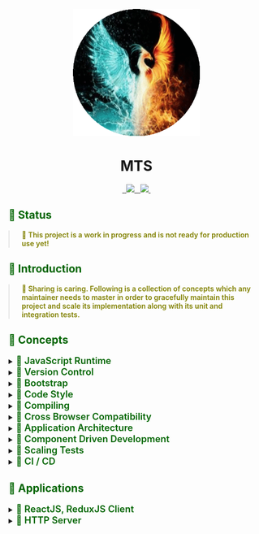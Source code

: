 <p align="center">
  <img width="250px" height="250px" src=".docs/image/logo.jpg">
</p>

<h1 align="center">MTS</h1>

<p align="center">
  <a aria-label="npm package" href="https://www.npmjs.com/package/mts-client">
    <img alt="" src="https://img.shields.io/npm/v/mts-client.svg">
  </a>

  <a aria-label="travis build" href="https://travis-ci.org/mts/mts">
    <img alt="" src="https://img.shields.io/travis/mts/mts.svg?logo=travis">
  </a>

  <a href="https://codecov.io/gh/mts/mts">
    <img src="https://codecov.io/gh/mts/mts/branch/master/graph/badge.svg" />
  </a>

  <a aria-label="downloads" href="http://npm-stat.com/charts.html?package=mts-client&from=2018-10-13">
    <img alt="" src="https://img.shields.io/npm/dm/mts-client.svg">
  </a>

  <a aria-label="last commit" href="https://github.com/mts/mts/commits/master">
    <img alt="" src="https://img.shields.io/github/last-commit/mts/mts.svg">
  </a>

  <a aria-label="contributors graph" href="https://github.com/mts/mts/graphs/contributors">
    <img src="https://img.shields.io/github/contributors/mts/mts.svg">
  </a>

  <a aria-label="license" href="https://github.com/mts/mts/blob/master/LICENSE">
    <img src="https://img.shields.io/github/license/mts/mts.svg" alt="">
  </a>
</p>

<h2 style="color: #006400;">🗿 Status</h2>

<blockquote style="margin: 0; padding: 0 24px; color: olive; font-weight: 600; font-size:1em">🐝 This project is a work in progress and is not ready for production use yet!</blockquote>

<h2 style="color: #006400;">🗿 Introduction</h2>

<blockquote style="margin: 0; padding: 0 24px; color: olive; font-weight: 600; font-size:1em">🐝 Sharing is caring. Following is a collection of concepts which any maintainer needs to master in order to gracefully maintain this project and scale its implementation along with its unit and integration tests.</blockquote>

<h2 style="color: #006400;">🗿 Concepts</h2>

<details>
  <summary><span style="color: #006400; font-weight: 600; font-size:1.3em"> 📗 JavaScript Runtime</span></summary>
  <blockquote style="margin: 0; padding: 0 24px">
    <details>
      <summary style="color: #006400;">Node.js</summary>
      <blockquote style="margin: 0; padding: 0 24px">
        <details>
          <summary style="color: #006400;">📜 Node</summary>
          <blockquote style="margin: 0; padding: 0 24px">
            <ul>
              <li>Package(s): <a style="color: #006400;" href="https://github.com/nodejs/node">node</a> repository on GitHub</li>
              <li>Information: <strong><em>Node is required to bootstrap the project. Linting, formatting, testing and building scripts run all on Node.</em></strong></li>
            </ul>
          </blockquote>
        </details>
      </blockquote>
    </details>
  </blockquote>
</details>

<details>
  <summary><span style="color: #006400; font-weight: 600; font-size:1.3em"> 📗 Version Control</span></summary>
  <blockquote style="margin: 0; padding: 0 24px">
    <details>
      <summary style="color: #006400;">Git (self)</summary>
      <blockquote style="margin: 0; padding: 0 24px">
        <details>
        <summary style="color: #006400;">📜 Git</summary>
          <blockquote style="margin: 0; padding: 0 24px">
            <ul>
              <li><a style="color: #006400;" href="https://git-scm.com/">Git</a> distributed version control system</li>
              <li><a style="color: #006400;" href="https://www.atlassian.com/git/tutorials/learn-git-with-bitbucket-cloud">Git Commands</a> documentation by Atlassian</li>
              <li>Information: <strong><em>Project source code is maintained in a Git repository. Using Git commands through the command prompt or a Git Client is essential.</em></strong></li>
            </ul>
          </blockquote>
        </details>
      </blockquote>
    </details>
    <details>
      <summary style="color: #006400;">Git Hooks</summary>
      <blockquote style="margin: 0; padding: 0 24px">
        <details>
        <summary style="color: #006400;">📜 Using Git Hooks</summary>
          <blockquote style="margin: 0; padding: 0 24px">
            <ul>
              <li>Package(s): <a style="color: #006400;" href="https://github.com/typicode/husky">husky</a> repository on GitHub</li>
              <li>Setup file(s):<a style="color: #006400;" href="https://github.com/mts/mts/blob/master/.huskyrc">.huskyrc</a></li>
              <li>Script(s) in project's package.json: n/a</li>
              <li>Information: <strong><em>Husky utilizes Git hooks such as pre-commit and pre-push</em></strong></li>
            </ul>
          </blockquote>
        </details>
        <details>
          <summary style="color: #006400;">📜 Running linters and testers against staged git files</summary>
          <blockquote style="margin: 0; padding: 0 24px">
            <ul>
              <li>Package(s): <a style="color: #006400;" href="https://github.com/okonet/lint-staged">lint-staged</a> repository on GitHub</li>
              <li>Setup file(s):
                <a style="color: #006400;" href="https://github.com/mts/mts/blob/master/.lintstagedrc">.lintstagedrc</a>
              </li>
              <li>Script(s) in project's package.json: n/a</li>
              <li>Information: <strong><em>lint-staged runs linters and testers against staged git files. Using lint-staged combined with husky and thus targeting pre-commit and pre-push Git hooks prevents source code not conforming to linting rules and formatting style being committed or pushed to the Git repository's origin</em></strong></li>
            </ul>
          </blockquote>
        </details>
      </blockquote>
    </details>
    <details>
      <summary style="color: #006400;">Git Client</summary>
      <blockquote style="margin: 0; padding: 0 24px">
        <details>
          <summary style="color: #006400;">📜 Git Kraken</summary>
          <blockquote style="margin: 0; padding: 0 24px">
            <ul>
              <li><a style="color: #006400;" href="https://www.gitkraken.com/">Website</a></li>
              <li>Information: <strong><em>The coolest, the finest and the best Git client in the world 👌 Over 1.5 Million GitKraken Users❗</em></strong></li>
            </ul>
          </blockquote>
        </details>
        <details>
          <summary style="color: #006400;">📜 Sourcetree</summary>
          <blockquote style="margin: 0; padding: 0 24px">
            <ul>
              <li><a style="color: #006400;" href="https://www.sourcetreeapp.com/">Website</a></li>
              <li>Information: <strong><em>Sourcetree simplifies how you interact with your Git repositories so you can focus on coding. Visualize and manage your repositories through Sourcetree's simple Git GUI.</em></strong></li>
            </ul>
          </blockquote>
        </details>
      </blockquote>
    </details>
  </blockquote>
</details>

<details>
  <summary><span style="color: #006400; font-weight: 600; font-size:1.3em"> 📗 Bootstrap</span></summary>
  <blockquote style="margin: 0; padding: 0 24px">
    <details>
      <summary style="color: #006400;">Install</summary>
      <blockquote style="margin: 0; padding: 0 24px">
        Run <kbd>rm -rf node_modules package-lock.json && npm install</kbd> for<br>
        <kbd>repository root</kbd>, <kbd>packages/http-server folder</kbd> and <kbd>packages/client folder</kbd><br>
        <strong><em> to remove node_modules directory, package-lock.json file and install all packages from scratch</em></strong>
      </blockquote>
    </details>
    <details>
      <summary style="color: #006400;">Bootstrap</summary>
      <blockquote style="margin: 0; padding: 0 24px">
        Run <kbd>npm run bootstrap</kbd>
        <strong><em>to run linting, formatting, testing and building sequentially</em></strong>
      </blockquote>
    </details>
    <details>
      <summary style="color: #006400;">Start</summary>
      <blockquote style="margin: 0; padding: 0 24px">
        Run <kbd>npm start</kbd><strong><em> in 1st terminal in packages/http-server folder to start up http-server</em></strong><br>
        Run <kbd>npm start</kbd><strong><em> in 2nd terminal in packages/client to start up webpack-dev-server</em></strong><br>
        Run <kbd>npm run test -- --watch --onlyChanged --verbose</kbd><strong><em> in 3rd terminal to let Jest watch changed tests</em></strong><br>
      </blockquote>
    </details>
    <details>
      <summary style="color: #006400;">Dynamic Code Splitting</summary>
      <blockquote style="margin: 0; padding: 0 24px">
        <ul>
          <li><strong><em>Babel</em></strong> enables parsing dynamic imports through <a href="https://babeljs.io/docs/en/babel-plugin-syntax-dynamic-import">@babel/plugin-syntax-dynamic-import</a> since <a href="https://babeljs.io/blog/2019/07/03/7.5.0">v7.5.0</a></li>
          <li><strong><em>Webpack</em></strong> recommends this <a href="https://webpack.js.org/guides/code-splitting/#dynamic-imports">technique</a> instead of the legacy webpack-specific approach through optimization.splitChunks configuration option.
          </li>
        </ul>
      </blockquote>
    </details>
  </blockquote>
</details>

<details>
  <summary><span style="color: #006400; font-weight: 600; font-size:1.3em"> 📗 Code Style</span></summary>
  <blockquote style="margin: 0; padding: 0 24px">
    <details>
      <summary style="color: #006400;">Code Linting</summary>
      <blockquote style="margin: 0; padding: 0 24px">
        <details>
          <summary style="color: #006400;">📜 JavaScript</summary>
          <blockquote style="margin: 0; padding: 0 24px">
            <ul>
              <li>Package(s): 
                <ul>
                  <li><a style="color: #006400;" href="https://github.com/eslint/eslint">eslint</a> repository on GitHub</li>
                  <li><a style="color: #006400;" href="https://github.com/SublimeLinter/SublimeLinter-eslint">SublimeLinter-eslint</a> for Sublime Text</li>
                  <li><a style="color: #006400;" href="https://github.com/microsoft/vscode-eslint">vscode-eslint</a> for Visual Studio Code</li>
                  <li><a style="color: #006400;" href="http://plugins.jetbrains.com/plugin/7494-eslint">eslint plugin</a> for Webstorm and ItelliJ</li>
                </ul>
              </li>
              <li>Setup file(s):
                <a style="color: #006400;" href="https://github.com/mts/mts/blob/master/.eslintrc">.eslintrc</a>,
                <a style="color: #006400;" href="https://github.com/mts/mts/blob/master/.eslintignore">.eslintignore</a>
              </li>
              <li>JavaScript Style Guide(s):
                <a style="color: #006400;" href="https://github.com/airbnb/javascript">AirBnb JavaScript Style Guide</a>,
                <a style="color: #006400;" href="https://github.com/airbnb/javascript/tree/master/react">Airbnb React/JSX Style Guide</a>
              </li>
              <li>Script(s) in project's package.json:
                <ul>
                  <li>"lint:format": "npm-run-all lint format"</li>
                  <li>"lint": "npm-run-all lint:js:jsx lint:scss"</li>
                  <li>"lint:js:jsx": "eslint --ext .js --ext .jsx packages/**/src --fix"</li>
                </ul>
              </li>
              <li>Information: <strong><em>Linting scripts meant for JavaScript files recursively go through all js, jsx files under the src directory checking if the source code conforms to ESLint linting rules, applying auto fixes if possible and outputs all other violations through the console.</em></strong></li>
            </ul>
          </blockquote>
        </details>
        <details>
          <summary style="color: #006400;">📜 Sass</summary>
          <blockquote style="margin: 0; padding: 0 24px">
            <ul>
              <li>Package(s): 
                <ul>
                  <li><a style="color: #006400;" href="https://github.com/stylelint/stylelint">stylelint</a> repository on GitHub</li>
                  <li><a style="color: #006400;" href="https://github.com/SublimeLinter/SublimeLinter-stylelint">SublimeLinter-stylelint</a> for Sublime Text</li>
                  <li><a style="color: #006400;" href="https://github.com/shinnn/vscode-stylelint">vscode-stylelint</a> for Visual Studio Code</li>
                  <li><a style="color: #006400;" href="https://www.jetbrains.com/help/idea/using-stylelint-code-quality-tool.html">activate stylelint</a> for Webstorm and ItelliJ</li>
                </ul>
              </li>
              <li>Setup file(s):
                <a style="color: #006400;" href="https://github.com/mts/mts/blob/master/.stylelintrc">.stylelintrc</a>,
                <a style="color: #006400;" href="https://github.com/mts/mts/blob/master/.stylelintignore">.stylelintignore</a>
              </li>
              <li>CSS Style Guide(s):
                <a style="color: #006400;" href="https://github.com/airbnb/css">Airbnb CSS / Sass Styleguide</a>
              </li>
              <li>Script(s) in project's package.json:
                  <ul>
                    <li>"lint:format": "npm-run-all lint format"</li>
                    <li>"lint": "npm-run-all lint:js:jsx lint:scss"</li>
                    <li>"lint:scss": "stylelint \"packages/**/src/**/*.{css,scss}\" --syntax=scss --fix"</li>
                  </ul>
              </li>
              <li>Information: <strong><em>Linting scripts meant for Sass files recursively go through all scss files under the src directory checking if the source code conforms to Stylelint linting rules, applying auto fixes if possible and outputs all other violations through the console.</em></strong></li>
            </ul>
          </blockquote>
        </details>
      </blockquote>
    </details>
    <details>
      <summary style="color: #006400;">Code Formatting</summary>
      <blockquote style="margin: 0; padding: 0 24px">
        <details>
        <summary style="color: #006400;">📜 HTML, JavaScript and Sass</summary>
          <blockquote style="margin: 0; padding: 0 24px">
            <ul>
              <li>Package(s): 
                <ul>
                  <li><a style="color: #006400;" href="https://github.com/prettier/prettier">prettier</a> repository on GitHub</li>
                  <li><a style="color: #006400;" href="https://github.com/jonlabelle/SublimeJsPrettier">SublimeJsPrettier</a> for Sublime Text</li>
                  <li><a style="color: #006400;" href="https://github.com/prettier/prettier-vscode">prettier-vscode</a> for Visual Studio Code</li>
                  <li><a style="color: #006400;" href="https://plugins.jetbrains.com/plugin/10456-prettier">prettier plugin</a> for Webstorm and ItelliJ</li>
                </ul>
              </li>
              <li>Setup file(s):
                <a style="color: #006400;" href="https://github.com/mts/mts/blob/master/.prettierrc">.prettierrc</a>,
                <a style="color: #006400;" href="https://github.com/mts/mts/blob/master/.prettierignore">.prettierignore</a>
              </li>
              <li>Script(s) in project's package.json:
                <ul>
                  <li>"format": "npm-run-all format:js:jsx format:scss"</li>
                  <li>"format:js:jsx": "prettier --write \"packages/**/src/**/*.{js,jsx}\""</li>
                  <li>"format:scss": "prettier --write \"packages/**/src/**/*.{css,scss}\""</li>
                </ul>
              </li>
              <li>Information: <strong><em>Code formatting scripts meant for JavaScript and Sass files recursively go through all js, jsx and scss files under the src directory enforcing a consistent style by parsing code and re-printing it with its own rules that take the maximum line length into account, wrapping code when necessary.</em></strong></li>
            </ul>
          </blockquote>
        </details>
      </blockquote>
    </details>
    <details>
      <summary style="color: #006400;">File Formatting</summary>
      <blockquote style="margin: 0; padding: 0 24px">
        <details>
        <summary style="color: #006400;">📜 EditorConfig</summary>
          <blockquote style="margin: 0; padding: 0 24px">
            <ul>
              <li>Package(s):
                <ul>
                  <li><a style="color: #006400;" href="https://github.com/editorconfig">editorconfig</a> repository on GitHub</li>
                  <li><a style="color: #006400;" href="https://github.com/editorconfig/editorconfig-sublime">editorconfig-sublime</a> for Sublime Text</li>
                  <li><a style="color: #006400;" href="https://github.com/editorconfig/editorconfig-vscode">editorconfig-vscode</a> for Visual Studio Code</li>
                  <li><a style="color: #006400;" href="https://github.com/editorconfig/editorconfig-jetbrains">editorconfig-jetbrains</a> for Webstorm and IntelliJ</li>
                </ul>
              </li>
              <li>Setup file(s):
                <a style="color: #006400;" href="https://github.com/mts/mts/blob/master/.editorconfig">.editorconfig</a>
              </li>
              <li>Script(s) in project's package.json: n/a</li>
              <li>Information: <strong><em>File formatting configuration helps maintain consistent coding styles for multiple developers working on the same project across various editors and IDEs</em></strong></li>
            </ul>
          </blockquote>
        </details>
      </blockquote>
    </details>
  </blockquote>
</details>

<details>
  <summary><span style="color: #006400; font-weight: 600; font-size:1.3em"> 📗 Compiling</span></summary>
  <blockquote style="margin: 0; padding: 0 24px">
    <details>
      <summary style="color: #006400;">Transpiling</summary>
      <blockquote style="margin: 0; padding: 0 24px">
        <details>
          <summary style="color: #006400;">📜 Babel</summary>
          <blockquote style="margin: 0; padding: 0 24px">
            <ul>
              <li>Package(s): <a style="color: #006400;" href="https://github.com/babel/babel">babel</a> repository on GitHub</li>
              <li>Setup file(s):
                <a style="color: #006400;" href="https://github.com/mts/mts/blob/master/babel.config.js">babel.config.js</a> for <a href="https://jestjs.io/docs/en/getting-started#using-babel">Jest</a>,
                <a style="color: #006400;" href="https://github.com/mts/mts/blob/master/packages/client/webpack.common.js">webpack.common.js</a> for regular build,
                <a style="color: #006400;" href="https://github.com/mts/mts/blob/master/.storybook/.babelrc">.babelrc</a> for storybook build
              </li>
              <li>Script(s) in project's package.json:
                <ul>
                  <li>"build": "lerna run build --stream"</li>
                  <li>"build-storybook": "NODE_ENV=develop build-storybook -c .storybook -o .storybook-static",</li>
                </ul>
              </li>
              <li>Information: <strong><em>JavaScript code which eventually goes into the bundle needs to be compiled from ES6 to Vanilla JavaScript to be compiled and executed by a browser</em></strong></li>
            </ul>
          </blockquote>
        </details>
      </blockquote>
    </details>
    <details>
      <summary style="color: #006400;">Bundling</summary>
      <blockquote style="margin: 0; padding: 0 24px">
        <details>
          <summary style="color: #006400;">📜 Webpack</summary>
          <blockquote style="margin: 0; padding: 0 24px">
            <ul>
              <li>Package(s): <a style="color: #006400;" href="https://github.com/webpack/webpack">webpack</a> repository on GitHub</li>
              <li>Setup file(s):
                <a style="color: #006400;" href="https://github.com/mts/mts/blob/master/packages/client/webpack.settings.js">webpack.settings.js</a>,
                <a style="color: #006400;" href="https://github.com/mts/mts/blob/master/packages/client/webpack.common.js">webpack.common.js</a> shared by regular development and production builds,
                <a style="color: #006400;" href="https://github.com/mts/mts/blob/master/packages/client/webpack.dev.js">webpack.dev.js</a> for regular development build,
                <a style="color: #006400;" href="https://github.com/mts/mts/blob/master/packages/client/webpack.prod.js">webpack.prod.js</a> for regular production build,
                <a style="color: #006400;" href="https://github.com/mts/mts/blob/master/.storybook/webpack.config.js">webpack.config.js</a> for storybook build
              </li>
              <li>Script(s) in project's package.json:
                <ul>
                  <li>"build": "webpack --config ./webpack/webpack-build.babel.js --mode=production"</li>
                  <li>"build-storybook": "NODE_ENV=develop build-storybook -c .storybook -o .storybook-static"</li>
                </ul>
              </li>
              <li>Information: <strong><em>JavaScript and Sass code along with static assets need to be loaded into or next to javascript and css bundles in a bundle output directory by a variety of loaders such as babel-loader, style-loader, css-loader, sass-loader, postcss-loader, file-loader and url-loader to be requested by a browser. Following loaders target specific file types during the bundling process</em></strong>
              </li>
            </ul>
          </blockquote>
        </details>
      </blockquote>
    </details>
  </blockquote>
</details>

<details>
  <summary><span style="color: #006400; font-weight: 600; font-size:1.3em"> 📗 Cross Browser Compatibility</span></summary>
  <blockquote style="margin: 0; padding: 0 24px">
    <details>
      <summary style="color: #006400;">ECMAScript Features</summary>
      <blockquote style="margin: 0; padding: 0 24px">
        <details>
          <summary style="color: #006400;">📜 ES6 / ES2015</summary>
          <blockquote style="margin: 0; padding: 0 24px">
            <ul>
              <li>
                From var to const/let: 
                <a style="color: #006400;" href="https://developer.mozilla.org/en-US/docs/Web/JavaScript/Reference/Statements/const">const</a> and 
                <a style="color: #006400;" href="https://developer.mozilla.org/en-US/docs/Web/JavaScript/Reference/Statements/let">let</a><br>
                const > Chrome ✓, Firefox ✓, Safari ✓, Edge ✓, Internet Explorer ✓<br>
                let > Chrome ✓, Firefox ✓, Safari ✓, Edge ✓, Internet Explorer 🌦<br>
                Transpiled ✓, Safe to use ✅
              </li>
              <li>
                From objects to Maps: 
                <a style="color: #006400;" href="https://developer.mozilla.org/en-US/docs/Web/JavaScript/Reference/Global_Objects/Array/map">Array.prototype.map()</a><br>
                Chrome ✓, Firefox ✓, Safari ✓, Edge ✓, Internet Explorer ✓<br>
                Polyfilled if not native ✓ Safe to use ✅
              </li>
              <li>
                New Array methods: 
                <ul>
                  <li>From 
                    <a style="color: #006400;" href="https://developer.mozilla.org/en-US/docs/Web/JavaScript/Reference/Global_Objects/Array/indexof">Array.prototype.indexOf()</a> to 
                    <a style="color: #006400;" href="https://developer.mozilla.org/en-US/docs/Web/JavaScript/Reference/Global_Objects/Array/findIndex">Array.prototype.findIndex()</a><br>
                    indexOf > Chrome ✓, Firefox ✓, Safari ✓, Edge ✓, Internet Explorer ✓<br>
                    findIndex > Chrome ✓, Firefox ✓, Safari ✓, Edge ✓, Internet Explorer ╳<br>
                    Polyfilled if not native ✓, Safe to use ✅
                  </li>
                  <li>
                    From 
                      <a style="color: #006400;" href="https://developer.mozilla.org/en-US/docs/Web/JavaScript/Reference/Global_Objects/Array/slice">Array.prototype.slice()</a> to 
                      <a style="color: #006400;" href="https://developer.mozilla.org/en-US/docs/Web/JavaScript/Reference/Global_Objects/Array/from">Array.from() or the spread operator</a><br>
                      Array.prototype.slice() > Chrome ✓, Firefox ✓, Safari ✓, Edge ✓, Internet Explorer ✓<br>
                      Array.from() > Chrome ✓, Firefox ✓, Safari ✓, Edge ✓, Internet Explorer ╳<br>
                      Polyfilled if not native ✓, Safe to use ✅
                  </li>
                  <li>From 
                    <a style="color: #006400;" href="https://developer.mozilla.org/en-US/docs/Web/JavaScript/Reference/Global_Objects/Array">Array.apply()</a> to 
                    <a style="color: #006400;" href="https://developer.mozilla.org/en-US/docs/Web/JavaScript/Reference/Global_Objects/Array/fill">Array.prototype.fill()</a><br>
                    Array.apply() > Chrome ✓, Firefox ✓, Safari ✓, Edge ✓, Internet Explorer ✓<br>
                    Array.prototype.fill() > Chrome ✓, Firefox ✓, Safari ✓, Edge ✓, Internet Explorer ╳<br>
                    Polyfilled if not native ✓, Safe to use ✅
                  </li>
                </ul>
              </li>
              <li>
                From CommonJS modules to ES6 modules: 
                <a style="color: #006400;" href="https://developer.mozilla.org/en-US/docs/Web/JavaScript/Guide/Modules">JavaScript modules</a><br>
                Chrome ✓, Firefox ✓, Safari ✓, Edge ✓, Internet Explorer ╳<br>
                Transpiled ✓, Safe to use ✅
              </li>
            </ul>
          </blockquote>
        </details>
        <details>
          <summary style="color: #006400;">📜 ES7 / ES2016</summary>
          <blockquote style="margin: 0; padding: 0 24px">
            <ul>
              <li>
                <a style="color: #006400;" href="https://developer.mozilla.org/en-US/docs/Web/JavaScript/Reference/Global_Objects/Array/includes">Array.prototype.includes()</a><br>
                Chrome ✓, Firefox ✓, Safari ✓, Edge ✓, Internet Explorer ╳<br>
                Polyfilled if not native ✓, Safe to use ✅
              </li>
              <li>
                <a style="color: #006400;" href="https://developer.mozilla.org/en-US/docs/Web/JavaScript/Reference/Operators/Arithmetic_Operators#Exponentiation">Exponentiation operator (**)</a><br>
                Chrome ✓, Firefox ✓, Safari ✓, Edge ✓, Internet Explorer ╳<br>
                Transpiled ✓, Safe to use ✅
              </li>
            </ul>
          </blockquote>
        </details>
        <details>
          <summary style="color: #006400;">📜 ES8 / ES2017</summary>
          <blockquote style="margin: 0; padding: 0 24px">
            <ul>
              <li>
                <a style="color: #006400;" href="https://developer.mozilla.org/en-US/docs/Web/JavaScript/Reference/Statements/async_function">Async functions</a><br>
                Chrome ✓, Firefox ✓, Safari ✓, Edge ✓, Internet Explorer ╳<br>
                Transpiled ✓, Safe to use ✅
              </li>
              <li>
                <a style="color: #006400;" href="https://developer.mozilla.org/en-US/docs/Web/JavaScript/Reference/Global_Objects/Object/entries">Object.entries()</a> and 
                <a style="color: #006400;" href="https://developer.mozilla.org/en-US/docs/Web/JavaScript/Reference/Global_objects/Object/values">Object.values()</a><br>
                Chrome ✓, Firefox ✓, Safari ✓, Edge ✓, Internet Explorer ╳<br>
                Polyfilled if not native ✓, Safe to use ✅
              </li>
              <li>
                New string methods:
                <a style="color: #006400;" href="https://developer.mozilla.org/en-US/docs/Web/JavaScript/Reference/Global_Objects/String/padStart">String.prototype.padStart()</a> and 
                <a style="color: #006400;" href="https://developer.mozilla.org/en-US/docs/Web/JavaScript/Reference/Global_Objects/String/padEnd">String.prototype.padEnd()</a><br>
                Chrome ✓, Firefox ✓, Safari ✓, Edge ✓, Internet Explorer ╳<br>
                Polyfilled if not native ✓, Safe to use ✅
              </li>
              <li>
                <a style="color: #006400;" href="https://developer.mozilla.org/en-US/docs/Web/JavaScript/Reference/Global_Objects/Object/getOwnPropertyDescriptors">Object.getOwnPropertyDescriptors()</a><br>
                Chrome ✓, Firefox ✓, Safari ✓, Edge ✓, Internet Explorer ╳<br>
                Polyfilled if not native ✓, Safe to use ✅
              </li>
              <li>
                <a style="color: #006400;" href="https://developer.mozilla.org/en-US/docs/Web/JavaScript/Reference/Trailing_commas">Trailing commas in function parameter lists and calls</a><br>
                Trailing commas > Chrome ✓, Firefox ✓, Safari ✓, Edge ✓, Internet Explorer ✓<br>
                Trailing commas in functions > Chrome ✓, Firefox ✓, Safari ╳, Edge ╳, Internet Explorer ╳<br>
                Trailing commas in object literals > Chrome ✓, Firefox ✓, Safari ✓, Edge ✓, Internet Explorer ✓<br>
                Transpiled ✓, Safe to use ✅
              </li>
            </ul>
          </blockquote>
        </details>
        <details>
          <summary style="color: #006400;">📜 ES9 / ES2018</summary>
          <blockquote style="margin: 0; padding: 0 24px">
            <ul>
              <li>
                <a style="color: #006400;" href="https://developer.mozilla.org/en-US/docs/Web/JavaScript/Reference/Operators/Spread_syntax">Spread syntax</a> and 
                <a style="color: #006400;" href="https://developer.mozilla.org/en-US/docs/Web/JavaScript/Reference/Operators/Spread_syntax#Rest_syntax_parameters">Rest syntax (parameters)</a><br>
                Spread in array literals > Chrome ✓, Firefox ✓, Safari ✓, Edge ╳, Internet Explorer ╳<br>
                Spread in function calls > Chrome ✓, Firefox ✓, Safari ✓, Edge ╳, Internet Explorer ╳<br>
                Spread in destructuring > Chrome ✓, Firefox ✓, Safari ✓, Edge ╳, Internet Explorer ╳<br>
                Spread in object literalsExperimental > Chrome ✓, Firefox ✓, Safari ✓, Edge ╳, Internet Explorer ╳<br>
                Transpiled ✓, Safe to use ✅
              </li>
              <li>
                <a style="color: #006400;" href="https://developer.mozilla.org/en-US/docs/Web/JavaScript/Reference/Global_Objects/Promise/finally">Promise.prototype.finally()</a><br>
                Chrome ✓, Firefox ✓, Safari ✓, Edge ✓, Internet Explorer ╳<br>
                Polyfilled if not native ✓, Safe to use ✅
              </li>
            </ul>
          </blockquote>
        </details>
        <details>
          <summary style="color: #006400;">📜 ES10 / ES2019</summary>
          <blockquote style="margin: 0; padding: 0 24px">
            <ul>
              <li>ES10 / ES2019
                <ul>
                  <li>
                    <a style="color: #006400;" href="https://developer.mozilla.org/en-US/docs/Web/JavaScript/Reference/Global_Objects/Array/flat">Array.prototype.flat()</a> and 
                    <a style="color: #006400;" href="https://developer.mozilla.org/en-US/docs/Web/JavaScript/Reference/Global_Objects/Array/flatMap">Array.prototype.flatMap()</a><br>
                    Chrome ✓, Firefox ✓, Safari ✓, Edge ╳, Internet Explorer ╳<br>
                    Polyfilled if not native ✓, Safe to use ✅
                  </li>
                  <li>
                    <a style="color: #006400;" href="https://developer.mozilla.org/en-US/docs/Web/JavaScript/Reference/Global_Objects/Object/fromEntries">Object.fromEntries()</a><br>
                    Chrome ✓, Firefox ✓, Safari ✓, Edge ╳, Internet Explorer ╳<br>
                    Polyfilled if not native ✓, Safe to use ✅
                  </li>
                  <li>
                    <a style="color: #006400;" href="https://developer.mozilla.org/en-US/docs/Web/JavaScript/Reference/Global_Objects/String/trimStart">String.prototype.trimStart()</a> and 
                    <a style="color: #006400;" href="https://developer.mozilla.org/en-US/docs/Web/JavaScript/Reference/Global_Objects/String/trimEnd">String.prototype.trimEnd()</a><br>
                    Chrome ✓, Firefox ✓, Safari ✓, Edge ?, Internet Explorer ╳<br>
                    Polyfilled if not native ✓, Safe to use ✅
                  </li>
                  <li>
                    <a style="color: #006400;" href="https://developer.mozilla.org/en-US/docs/Web/JavaScript/Reference/Statements/try...catch">Optional catch binding</a><br>
                    Chrome ✓, Firefox ✓, Safari ✓, Edge ╳, Internet Explorer ╳<br>
                    Transpiled ✓, Safe to use ✅
                  </li>
                  <li>
                    <a style="color: #006400;" href="https://developer.mozilla.org/en-US/docs/Web/JavaScript/Reference/Global_Objects/Array/sort">Array.prototype.sort()</a><br>
                    Chrome ✓, Firefox ✓, Safari ✓, Edge ╳, Internet Explorer ╳<br>
                    Polyfilled if not native ✓, Safe to use ✅
                  </li>
                  <li>
                    <a style="color: #006400;" href="https://developer.mozilla.org/en-US/docs/Web/JavaScript/Reference/Global_Objects/Function/toString">Function.prototype.toString() revision</a><br>
                    Chrome ╳, Firefox ✓, Safari ╳, Edge ╳, Internet Explorer ╳<br>
                    Polyfilled if not native ✓, Safe to use ✅
                  </li>
                </ul>
              </li>
            </ul>
          </blockquote>
        </details>
      </blockquote>
    </details>
  </blockquote>
</details>

<details>
  <summary><span style="color: #006400; font-weight: 600; font-size:1.3em"> 📗 Application Architecture</span></summary>
  <blockquote style="margin: 0; padding: 0 24px">
    <details>
      <summary style="color: #006400;">State Container</summary>
      <blockquote style="margin: 0; padding: 0 24px">
        <details>
          <summary style="color: #006400;">📜 Redux</summary>
          <blockquote style="margin: 0; padding: 0 24px">
            <ul>
              <li>Package(s): 
                <ul>
                  <li><a style="color: #006400;" href="https://github.com/reduxjs/redux">redux</a> repository on GitHub</li>
                  <li><a style="color: #006400;" href="https://github.com/reduxjs/react-redux">react-redux</a> repository on GitHub</li>
                </ul>
              </li>
              <li>Setup file(s):
                <a style="color: #006400;" href="https://github.com/mts/mts/blob/master/packages/client/src/store/client.js">client.js</a> for regular store,
                <a style="color: #006400;" href="https://github.com/mts/mts/blob/master/packages/library/src/store/mock.js">mock.js</a> for mock store
              </li>
              <li>Script(s) in project's package.json: n/a</li>
              <li>Information: 
                <details>
                  <summary style="color: #006400;">Flux</summary>
                  <blockquote style="margin: 0; padding: 0 24px">
                    This project implements <a href="https://facebook.github.io/flux/">Flux </a>based application architecture through Redux state container and React integration for Redux. <br>
                    Components initiate changes by dispatching actions or thunks<br>
                    <img width="400px" height="250px" src=".docs/image/flux-component.png"> <br>
                    Dispatcher processes dispatched actions and thunks and reducer releases new state<br>
                    <img width="400px" height="250px" src=".docs/image/flux-flow.png"> <br>
                  </blockquote>
                </details>
                <details>
                  <summary style="color: #006400;">Store</summary>
                  <blockquote style="margin: 0; padding: 0 24px">
                    <ul>
                      <li>Each application in this project has a Redux store which implements the following:
                        <ul>
                          <li><strong><em>Actions</em></strong> to dispatch when mutating existing state in a syncronous flow</li>
                          <li><strong><em>Thunks</em></strong> to dispatch when mutating existing state in an asyncronous flow through redux-thunk middleware</li>
                          <li><strong><em>Reducer</em></strong> which takes existing state and an action as arguments and returns a new state. Immutability is achieved by spreading existing state to the level of mutation in the nested data structure</li>
                          <li><strong><em>State</em></strong>
                            <ul>
                              <li><strong><em>Default state</em></strong> to be used by the actual application store which consists of the following three partitions:
                                <ul>
                                  <li>context partition reflects user's signed in and authorization response states</li>
                                  <li>api partition reflects all from API endpoints' response states</li>
                                  <li>ui partition reflects all atomic design patterns' states</li>
                                </ul>
                              </li>
                              <li><strong><em>Mock state</em></strong>  to be used by a mock store when rendering snapshots and stories <br>
                                  Mock state consists of exactly the same context, api and ui partitions populated by static data.
                              </li>
                            </ul>
                          </li>
                        </ul>
                      </li>
                      <li>
                        <strong><em>Difference actions and thunks</em></strong> is that the redux dispatcher passes a dispached action onto the reducer as second argument whereas it directly calls the thunk instead.
                      </li>
                      <li>
                        <strong><em>AppStore class</em></strong> is meant to serve as application's state container and extends a base store called <strong><em>Store</em></strong> which sets
                        <ul> 
                          <li>the default application state in setAppDefaultState()</li>
                          <li>application state container in setAppStore()</li>
                          <li>populates application state in setAppCompleteState()</li>
                          <li>sets hot module reloading in setHotModuleReloading() when Webpack HotModuleReplacementPlugin interface is exposed under the module.hot property.</li>
                        </ul>
                      </li>
                        <li>
                          <strong><em>Store class</em></strong> sets redux-thunk as thunk middleware for redux in setMiddlewares() and composes enhancers in setEnhancer() when initialized.
                        </li>
                    </ul>
                  </blockquote>
                </details>
              </li>
            </ul>
          </blockquote>
        </details>
      </blockquote>
    </details>
  </blockquote>
</details>

<details>
  <summary><span style="color: #006400; font-weight: 600; font-size:1.3em"> 📗 Component Driven Development</span></summary>
  <blockquote style="margin: 0; padding: 0 24px">
    <details>
      <summary style="color: #006400;">Methodology</summary>
      <blockquote style="margin: 0; padding: 0 24px">
        <details>
          <summary style="color: #006400;">📜 Atomic Design</summary>
          <blockquote style="margin: 0; padding: 0 24px">
            <ul>
              <li><strong><em><a style="color: #006400;" href="http://bradfrost.com/blog/post/atomic-web-design/#atoms">Atoms: </a></em></strong>Each Atom renders an atomic piece of UI</li>
              <li><strong><em><a style="color: #006400;" href="http://bradfrost.com/blog/post/atomic-web-design/#molecules">Molecules: </a></em></strong>Each molecule renders a composition of atoms</li>
              <li><strong><em><a style="color: #006400;" href="http://bradfrost.com/blog/post/atomic-web-design/#organisms">Organism: </a></em></strong>Each application of this project implements an organism called Landing which renders a composition of molecules</li>
              <li><strong><em><a style="color: #006400;" href="http://bradfrost.com/blog/post/atomic-web-design/#templates">Templates: </a></em></strong>Templates consist mostly of groups of organisms stitched together to form pages</li>
              <li><strong><em><a style="color: #006400;" href="http://bradfrost.com/blog/post/atomic-web-design/#pages">Pages: </a></em></strong>Pages are specific instances of templates</li>
            </ul>
          </blockquote>
        </details>
      </blockquote>
    </details>
    <details>
      <summary style="color: #006400;">Rendering</summary>
      <blockquote style="margin: 0; padding: 0 24px">
        <details>
          <summary style="color: #006400;">📜 React</summary>
          <blockquote style="margin: 0; padding: 0 24px">
            <ul>
              <li><strong><em>Component Type: </em></strong> Preferred choice of component type is staless functional</li>
              <li><strong><em>Component Partitions: </em></strong>Each component implements the following partitions along with an index.js
                <ul>
                  <li><strong><em>.jsx file: </em></strong>Contains the main UI implementation</li>
                  <li><strong><em>.scss (optional) file: </em></strong>Used in case of any component specific Sass styling implementation</li>
                  <li><strong><em>.props.js file: </em></strong>Exposes default props to the component </li>
                  <li><strong><em>.int.render.js file: </em></strong>Exposes various flavors of the component to snapshots and stories for integration testing purposes</li>
                  <li><strong><em>.int.test.js file: </em></strong>Implements snapshots for flavors of the component exposed by .int.render.js</li>
                  <li><strong><em>.int.story.js file: </em></strong>Implements stories for flavors of the component exposed by .int.render.js</li>
                </ul>
              </li>
            </ul>
          </blockquote>
        </details>
      </blockquote>
    </details>
  </blockquote>
</details>

<details>
  <summary><span style="color: #006400; font-weight: 600; font-size:1.3em"> 📗 Scaling Tests</span></summary>
  <blockquote style="margin: 0; padding: 0 24px">
    <details>
      <summary style="color: #006400;">Testing Strategy</summary>
      <blockquote style="margin: 0; padding: 0 24px">
        <ul>
          <li>Information: <strong><em> Testing strategy consists of<br>
            <ul>
              <li>
                Unit testing covering regular logic by implementing <a href="https://jestjs.io/">Jest unit tests</a>
              </li>
              <li>
                Integration testing covering UI logic, look and feel and responsiveness by implementing<br>
                <a href="https://jestjs.io/">Jest Snapshots</a> and
                <a href="https://github.com/storybookjs/storybook">Storybook stories</a>
              </li>
            </ul>
            </em></strong>
          </li>
          <li><img width="500px" height="250px" src=".docs/image/testing-strategy.jpg"></li>
        </ul>
      </blockquote>
    </details>
    <details>
      <summary style="color: #006400;">Code Coverage Report</summary>
      <blockquote style="margin: 0; padding: 0 24px">
        <ul>
          <li>Information: <strong><em> Code coverage thresholds are setup in
            <a style="color: #006400;" href="https://github.com/mts/mts/blob/master/jest.config.js">jest.config.js</a><br></em></strong>
          </li>
          <li><img width="650px" height="800px" src=".docs/image/code-coverage-report.jpg"></li>
        </ul>
      </blockquote>
    </details>
    <details>
      <summary style="color: #006400;">Scaling Unit Tests</summary>
      <blockquote style="margin: 0; padding: 0 24px">
        <details>
          <summary style="color: #006400;">📜 Unit tests run by Jest</summary>
          <blockquote style="margin: 0; padding: 0 24px">
            <ul>
              <li>Package(s): <a style="color: #006400;" href="https://github.com/facebook/jest">jest</a> repository on GitHub</li>
              <li>Setup file(s):
                <a style="color: #006400;" href="https://github.com/mts/mts/blob/master/jest.config.js">jest.config.js</a>,
                <a style="color: #006400;" href="https://github.com/mts/mts/blob/master/jest.setup.js">jest.setup.js</a>
              </li>
              <li>Script(s) in project's package.json:
                <ul>
                  <li>"test": "jest -u --no-cache --silent --runInBand --coverage"</li>
                  <li>"test:coverage": "jest --coverage --silent"</li>
                </ul>
              </li>
              <li>Information:
                <strong><em>
                <ul>
                  <li>Check out <a style="color: #006400;" href="https://jestjs.io/">Jest </a> documentation by Facebook</li>
                  <li>Each JavaScript file whose implementation is subject to unit testing must have a .test.js file in the __tests__ directory at the same level with the targeted implementation</li>
                  <li>Test blocks must be implemented conforming to the Arrange, Act, Assert pattern</li>
                  <li>Using Jest API
                    <ul>
                      <li>
                        <details>
                          <summary><a style="color: #006400;" href="https://jestjs.io/docs/en/tutorial-async#async-await">async/await</a> Test blocks covering asyncronous functions must be implemented conforming to the following pattern</summary>
                          <blockquote style="margin: 0; padding: 0 24px">
                            <code>
                              test('must ...', async () => {
                                ...
                                await expect(someFunction).someExpectMethod()
                              })
                            </code>
                          </blockquote>
                        </details>
                      </li>
                      <li>
                        <details>
                          <summary><a style="color: #006400;" href="https://jestjs.io/docs/en/api#describename-fn">describe()</a> must be used to group related tests conforming to the following pattern</summary>
                          <blockquote style="margin: 0; padding: 0 24px">
                            <code>
                              describe('file name of module under test', () => {
                                beforeEach(() => {
                                  jest.resetModules()
                                  ...
                                })
                                afterEach(() => {
                                  jest.clearAllMocks()
                                  ...
                                }
                                describe('name of function as the unit under test', () => {
                                  test('must do something', () => {
                                  })
                                  test('must do something else', () => {
                                  })
                                })
                              })
                            </code>
                          </blockquote>
                        </details>
                      </li>
                      <li>
                        <details>
                          <summary><a style="color: #006400;" href="https://jestjs.io/docs/en/jest-object#jestmockmodulename-factory-options">jest.mock()</a> must be used to mock dependency modules</summary>
                          <blockquote style="margin: 0; padding: 0 24px">
                            <code>
                              jest.mock('some dependency module name or relative path with module name', () => ({
                                someExposedFunction: () => ({}),
                                someOtherExposedFunction: jest.fn(),
                              }))
                            </code>
                          </blockquote>
                        </details>
                      </li>
                      <li>
                        <details>
                          <summary><a style="color: #006400;" href="https://nodejs.org/api/modules.html#modules_require_id">require()</a> must be used to access a mocked dependency module</summary>
                          <blockquote style="margin: 0; padding: 0 24px">
                            <code>
                              const someModuleMockObject = require('some-module')
                              const someOtherModuleMockObject = require('../../../relative-path-to/some-module')
                            </code>
                          </blockquote>
                        </details>
                      </li>
                      <li>
                        <details>
                          <summary><a style="color: #006400;" href="https://jestjs.io/docs/en/jest-object#jestspyonobject-methodname">jest.spyOn()</a> must be used to mock functions exposed by mocked dependency modules conforming to the following pattern</summary>
                          <blockquote style="margin: 0; padding: 0 24px">
                            <code>
                              jest.spyOn(requiredMockObject, 'functionExposedByRequiredMockObject')
                            </code>
                          </blockquote>
                        </details>
                      </li>
                      <li>
                        <details>
                          <summary><a style="color: #006400;" href="https://jestjs.io/docs/en/mock-function-api#mockfnmockimplementationfn">jest.mockImplementation()</a> must be used to mock the implementations of mocked functions exposed by mocked dependency modules conforming to the following pattern</summary>
                          <blockquote style="margin: 0; padding: 0 24px">
                            <code>
                              jest.spyOn(requiredMockObject, 'functionExposedByRequiredMockObject').mockImplementation(jest.fn())
                              jest.spyOn(requiredMockObject, 'functionExposedByRequiredMockObject').mockImplementation(jest.fn() => { replace with desired implementation})
                            </code>
                          </blockquote>
                        </details>
                      </li>
                      <li>
                        <details>
                          <summary><a style="color: #006400;" href="https://jestjs.io/docs/en/mock-function-api#mockfnmockreturnvaluevalue">jest.mockReturnValue()</a> must be used to mock return values of mocked functions exposed by mocked dependency modules conforming to the following pattern</summary>
                          <blockquote style="margin: 0; padding: 0 24px">
                            <code>
                              jest.spyOn(requiredMockObject, 'functionExposedByRequiredMockObject').mockReturnValue(someValue)
                            </code>
                          </blockquote>
                        </details>
                      </li>
                      <li>
                        <details>
                          <summary><a style="color: #006400;" href="https://jestjs.io/docs/en/expect">expect()</a> must be used to assert expected values against received values using any of the expect <a style="color: #006400;" href="https://jestjs.io/docs/en/expect">methods conforming to the following pattern</a></summary>
                          <blockquote style="margin: 0; padding: 0 24px">
                            <code>
                              expect(someMockFunction).toHaveBeenCalled()
                              expect(someMockFunction).not.toHaveBeenCalled()
                              ...
                              expect(someMockFunction).toHaveBeenCalledTimes(someNumber)
                              expect(someMockFunction).not.toHaveBeenCalled()
                              ...
                              expect(someMockFunction).toHaveBeenCalledWith({ someObjectProperty: 'some-value', someOtherObjectProperty; expect.any(Boolean)})
                              ...
                              expect(someObject).toMatchObject(someOtherObject)
                              expect(someObject).not.toMatchObject(someOtherObject)
                              ...
                              expect(someObject).toBe(someOtherObject)
                              expect(someObject).not.toBe(someOtherObject)
                              ...
                              expect(someValue).toEqual(someOtherValue)
                              expect(someValue).not.toEqual(someOtherValue)
                              ...
                              expect(someObject).toBeUndefined()
                              expect(someObject).not.toBeUndefined()
                              ...
                              expect(somevAlue).toBeTruthy()
                              expect(somevAlue).toBeFalsy()
                            </code>
                          </blockquote>
                        </details>
                      </li>
                    </ul>
                  </li>
                </ul>
                </em></strong>
              </li>
            </ul>
          </blockquote>
        </details>
      </blockquote>
    </details>
    <details>
      <summary style="color: #006400;">Scaling Integration Tests</summary>
      <blockquote style="margin: 0; padding: 0 24px">
        <details>
          <summary style="color: #006400;">📜 Snapshots run by Jest</summary>
          <blockquote style="margin: 0; padding: 0 24px">
            <ul>
              <li>Package(s):
                <ul>
                  <li><a style="color: #006400;" href="https://github.com/facebook/jest">jest</a> repository on GitHub</li>
                </ul>
              </li>
              <li>Setup file(s):
                <a style="color: #006400;" href="https://github.com/mts/mts/blob/master/jest.config.js">jest.config.js</a>,
                <a style="color: #006400;" href="https://github.com/mts/mts/blob/master/jest.setup.js">jest.setup.js</a>
              </li>
              <li>Script(s) in project's package.json:
                <ul>
                  <li>"test": "jest -u --no-cache --silent --runInBand --coverage"</li>
                  <li>"test:coverage": "jest --coverage --silent"</li>
                </ul>
              </li>
              <li>Information:
                <strong><em>
                <ul>
                  <li>Check out <a style="color: #006400;" href="https://jestjs.io/">Jest </a> documentation by Facebook</li>
                  <li>Each UI component whose jsx render implementation is subject to integration testing <br>
                      must have a .int.test.js file with snapshots of various flavors of the component in the __tests__ directory at the same level with the targeted implementation</li>
                  <li>Using Jest API
                    <ul>
                      <li>
                        <details>
                          <summary><a style="color: #006400;" href="https://jestjs.io/docs/en/snapshot-testing#snapshot-testing-with-jest">Snapshot Testing with Jest</a> Snapshots must be implemented conforming to the following pattern</summary>
                          <blockquote style="margin: 0; padding: 0 24px">
                            <code>
                            describe('<SomeComponent />', () => {
                              describe('Snaphot', () => {
                                test('must match composition', () => {
                                  expect(global.renderToJSON(<SomeComponent />)).toMatchSnapshot()
                                })
                              })
                            })
                            </code>
                          </blockquote>
                        </details>
                      </li>
                    </ul>
                  </li>
                </ul>
                </em></strong>
              </li>
            </ul>
          </blockquote>
        </details>
        <details>
          <summary style="color: #006400;">📜 Stories run by Storybook</summary>
          <blockquote style="margin: 0; padding: 0 24px">
            <ul>
              <li>Package(s):
                <ul>
                  <li><a style="color: #006400;" href="https://github.com/storybookjs/storybook">storybook</a> repository on GitHub</li>
                </ul>
              </li>
              <li>Setup file(s):
                <a style="color: #006400;" href="https://github.com/mts/mts/blob/master/.storybook/addons.js">addons.js</a>,
                <a style="color: #006400;" href="https://github.com/mts/mts/blob/master/.storybook/config.js">config.js</a> for storybook
              </li>
              <li>Script(s) in project's package.json:
                <ul>
                  <li>"start-storybook": "NODE_ENV=develop start-storybook -p 3003 -c .storybook"</li>
                </ul>
              </li>
              <li>Information:
                <strong><em>
                <ul>
                  <li>Check out <a style="color: #006400;" href="https://storybook.js.org/docs/basics/introduction/">Storybook </a> documentation by Storybook.js</li>
                  <li>Each UI component whose jsx render implementation is subject to integration testing <br>
                      must have a .int.story.js file with stories of various flavors of the component in the __tests__ directory at the same level with the targeted<br>implementation</li>
                  <li>Using Storybook API
                    <ul>
                      <li>
                        <details>
                          <summary><a style="color: #006400;" href="https://storybook.js.org/docs/basics/writing-stories/#docs-content">Writing Stories with Storybook</a> Stories must be implemented conforming to the following pattern</summary>
                          <blockquote style="margin: 0; padding: 0 24px">
                            <code>storiesOf('SomeApplication/SomeAtomicDesignPattern/SomeComponent', module).add(someRenderInfo.text, () => someRender, someRenderInfo.parameters)</code>
                          </blockquote>
                        </details>
                      </li>
                    </ul>
                  </li>
                </ul>
                </em></strong>
              </li>
            </ul>
          </blockquote>
        </details>
        <details>
          <summary style="color: #006400;">📜 Using mock store with mock state</summary>
          <blockquote style="margin: 0; padding: 0 24px">
            <ul>
              <li><strong><em>Mock store</em></strong> is acquired in <a href="https://github.com/mts/mts/blob/master/packages/library/src/store/mock.js">mock.js</a> and uses redux-mock-store</li>
              <li><strong><em>Mock state</em></strong> is acquired in <a href="https://github.com/mts/mts/blob/master/packages/library/src/state/mock.js">mock.js</a></li>
              <li>
                <strong><em>Immutability</em></strong> of mock state across integration tests is achieved using deepCloneObject() <br>
                Changes specific to a test scenario can be applied to the immutable mock state clone. <br>
                Then adjusted mock state clone is passed on to the mock store and mock store is provided to any UI components involved in the test using react-redux provider
              </li>
              <li><strong><em>React Redux Provider</em></strong> is used to provide the mock store with a mock state to any UI component. <br>
                It accepts any store object in the store prop and provides the store to UI components rendered as its children.
              </li>
            </ul>
        </details>
      </blockquote>
    </details>
  </blockquote>
</details>

<details>
  <summary><span style="color: #006400; font-weight: 600; font-size:1.3em"> 📗 CI / CD</span></summary>
  <blockquote style="margin: 0; padding: 0 24px">
    <details>
      <summary style="color: #006400;">Continuous integration service</summary>
      <blockquote style="margin: 0; padding: 0 24px">
        <details>
          <summary style="color: #006400;">📜 Travis CI</summary>
          <blockquote style="margin: 0; padding: 0 24px">
            <ul>
              <li>Check out <a style="color: #006400;" href="https://docs.travis-ci.com/"> documentation</a> by Travis CI</li>
              <li>Check out <a style="color: #006400;" href="https://travis-ci.org/mts/mts">builds</a> at Travis CI</li>
            </ul>
          </blockquote>
        </details>
      </blockquote>
    </details>
    <details>
      <summary style="color: #006400;">Branching Model</summary>
      <blockquote style="margin: 0; padding: 0 24px">
        <details>
          <summary style="color: #006400;">📜 Git Flow</summary>
          <blockquote style="margin: 0; padding: 0 24px">
            <ul>
              <li>Check out <a style="color: #006400;" href="https://blog.axosoft.com/gitflow/">Gitflow </a> documentation by Axasoft</li>
              <li>Check out <a style="color: #006400;" href="https://www.atlassian.com/git/tutorials/comparing-workflows/gitflow-workflow">Gitflow </a> documentation by Atlassian</li>
            </ul>
          </blockquote>
        </details>
      </blockquote>
    </details>
  </blockquote>
</details>

<h2 style="color: #006400;">🗿 Applications</h2>

<details>
  <summary><span style="color: #006400; font-weight: 600; font-size:1.3em"> 🐝 ReactJS, ReduxJS Client</span></summary>
  <blockquote style="margin: 0; padding: 0 24px">
    <ul>
      <li>Running locally at <a style="color: #006400;" href="http://localhost:8080/">http://localhost:8080/</a></li>
      <li>Deployed to Github Pages and running at <a style="color: #006400;" href="https://mts.github.io/mts">https://mts.github.io/mts</a></li>
      <li>Github Pages Cache Repair:
        <ul>
          <li>Remove cache: <kbd>rm -rf node_modules/gh-pages/.cache</kbd></li>
          <li>Change <kbd>https://github.com/mts/mts.git</kbd> to <kbd>git@github.com:mts/mts.git</kbd> in <kbd>.git/config</kbd></li>
        </ul>
      </li>
      <li>Localhost free server port:
        <ul>
          <li>Free port 3000: <kbd>kill $(lsof -t -i :3000)</kbd></li>
        </ul>
      </li>
    </ul>
  </blockquote>
</details>
<details>
  <summary><span style="color: #006400; font-weight: 600; font-size:1.3em"> 🐝 HTTP Server</span></summary>
  <blockquote style="margin: 0; padding: 0 24px">
    <ul>
      <li>Running locally at <a style="color: #006400;" href="http://localhost:3000/mts">http://localhost:3000/mts</a></li>
      <li>Deployed to Heroku and running at <a style="color: #006400;" href="https://mts-http-server.herokuapp.com/mts">https://mts-http-server.herokuapp.com/mts</a></li>
      <li>Heroku Setup, Deployment and Monitoring:
        <ul>
          <li>Login: <kbd>heroku login</kbd></li>
          <li>Create app: <kbd>heroku create mts-http-server</kbd></li>
          <li>Add remote: <kbd>git remote add origin https://git.heroku.com/mts-http-server.git</kbd></li>
          <li>Set build pack 1: <kbd>heroku buildpacks:set -a mts-http-server https://github.com/Pagedraw/heroku-buildpack-select-subdir</kbd></li>
          <li>Set build pack 2: <kbd>heroku buildpacks:set https://github.com/heroku/heroku-buildpack-nodejs#v133 -a mts-http-server</kbd></li>
          <li>Configure build pack: <kbd>heroku config:add BUILDPACK='packages/server=https://github.com/heroku/heroku-buildpack-nodejs#v133' -a mts-http-server</kbd></li>
          <li>Add environment variable(s): <kbd>heroku config:add PORT='3001' -a mts-http-server</kbd></li>
          <li>Deploy: <kbd>git push heroku master</kbd></li>
          <li>Monitor: <kbd>heroku logs --tail</kbd></li>
          <li>Check app: <kbd>https://mts-http-server.herokuapp.com/</kbd></li>
          <li>Help: <kbd>https://help.heroku.com/P1AVPANS/why-is-my-node-js-app-crashing-with-an-r10-error</kbd></li>
          <li>Clone: <kbd>heroku git:clone -a mts-http-server</kbd></li>
        </ul>
      </li>
    </ul>
  </blockquote>
</details>
